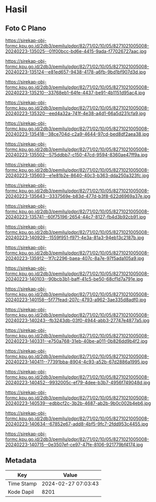 # Hasil

## Foto C Plano

https://sirekap-obj-formc.kpu.go.id/2db3/pemilu/pdpr/82/71/02/10/05/8271021005008-20240223-135025--01f00bcc-bd6e-4415-9ada-f77026727aac.jpg

https://sirekap-obj-formc.kpu.go.id/2db3/pemilu/pdpr/82/71/02/10/05/8271021005008-20240223-135124--e81ed657-9438-4178-a6fb-9bd1bf907d3d.jpg

https://sirekap-obj-formc.kpu.go.id/2db3/pemilu/pdpr/82/71/02/10/05/8271021005008-20240223-135210--33768eb1-64fe-4437-be91-4b1151d95ac4.jpg

https://sirekap-obj-formc.kpu.go.id/2db3/pemilu/pdpr/82/71/02/10/05/8271021005008-20240223-135320--eed4a32a-741f-4e38-a4d1-66a5d231cfa9.jpg

https://sirekap-obj-formc.kpu.go.id/2db3/pemilu/pdpr/82/71/02/10/05/8271021005008-20240223-135418--38ce704d-c2a9-4644-97cd-bed8df2aea38.jpg

https://sirekap-obj-formc.kpu.go.id/2db3/pemilu/pdpr/82/71/02/10/05/8271021005008-20240223-135502--575ddbb7-c150-47cd-9594-8360ae47ff9a.jpg

https://sirekap-obj-formc.kpu.go.id/2db3/pemilu/pdpr/82/71/02/10/05/8271021005008-20240223-135603--e1e81b2e-8640-40c3-b363-dda250a323fc.jpg

https://sirekap-obj-formc.kpu.go.id/2db3/pemilu/pdpr/82/71/02/10/05/8271021005008-20240223-135643--3337569e-b83d-477d-b3f8-622d6969a37e.jpg

https://sirekap-obj-formc.kpu.go.id/2db3/pemilu/pdpr/82/71/02/10/05/8271021005008-20240223-135741--60f75196-2654-44c7-8127-fb4d3b92cb91.jpg

https://sirekap-obj-formc.kpu.go.id/2db3/pemilu/pdpr/82/71/02/10/05/8271021005008-20240223-140929--1559f951-f971-4e3a-81a3-94eb13c2187b.jpg

https://sirekap-obj-formc.kpu.go.id/2db3/pemilu/pdpr/82/71/02/10/05/8271021005008-20240223-135912--1f7c2296-baea-407c-8a7e-97f5ada105a9.jpg

https://sirekap-obj-formc.kpu.go.id/2db3/pemilu/pdpr/82/71/02/10/05/8271021005008-20240223-140103--90bcb3b1-baff-41c5-be50-68cf1d7a791e.jpg

https://sirekap-obj-formc.kpu.go.id/2db3/pemilu/pdpr/82/71/02/10/05/8271021005008-20240223-140158--5f77fead-207c-4793-a962-3ae335d8adf0.jpg

https://sirekap-obj-formc.kpu.go.id/2db3/pemilu/pdpr/82/71/02/10/05/8271021005008-20240223-140243--fb3243db-03f0-4944-abb3-27747e4877a5.jpg

https://sirekap-obj-formc.kpu.go.id/2db3/pemilu/pdpr/82/71/02/10/05/8271021005008-20240223-140331--e750a768-31eb-40be-a011-0b826dd9b4f2.jpg

https://sirekap-obj-formc.kpu.go.id/2db3/pemilu/pdpr/82/71/02/10/05/8271021005008-20240223-140411--77391bba-8904-4c93-a52b-67d2886a1995.jpg

https://sirekap-obj-formc.kpu.go.id/2db3/pemilu/pdpr/82/71/02/10/05/8271021005008-20240223-140452--9932005c-ef79-4dee-b3b7-4956f749048d.jpg

https://sirekap-obj-formc.kpu.go.id/2db3/pemilu/pdpr/82/71/02/10/05/8271021005008-20240223-140539--edbbcf2c-3b2b-4687-ab2b-9b0c002b4eb6.jpg

https://sirekap-obj-formc.kpu.go.id/2db3/pemilu/pdpr/82/71/02/10/05/8271021005008-20240223-140634--67852e67-add8-4bf5-9fc7-2fdd953c4455.jpg

https://sirekap-obj-formc.kpu.go.id/2db3/pemilu/pdpr/82/71/02/10/05/8271021005008-20240223-140715--0e3507ef-ce97-47fe-8106-921779bf4174.jpg


## Metadata

| Key        | Value               |
| ---------- | ------------------- |
| Time Stamp | 2024-02-27 07:03:43 |
| Kode Dapil | 8201                |



